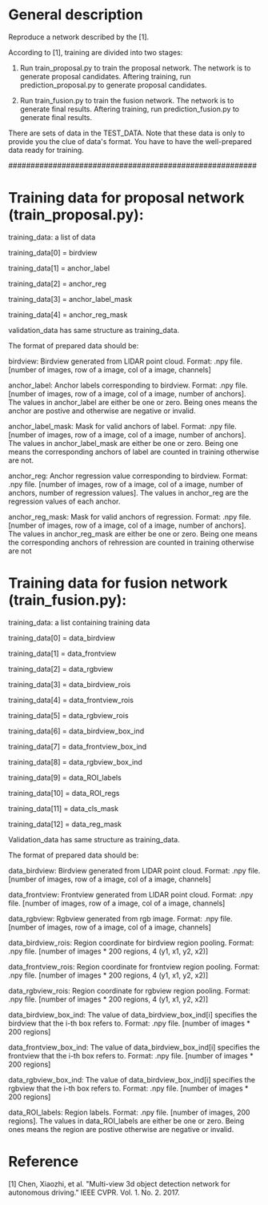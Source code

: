 # General description 
Reproduce a network described by the [1].

According to [1], training are divided into two stages:

1. Run train_proposal.py to train the proposal network.
The network is to generate proposal candidates. Aftering training,
run prediction_proposal.py to generate proposal candidates.

2. Run train_fusion.py to train the fusion network.
The network is to generate final results. Aftering training,
run prediction_fusion.py to generate final results.

There are sets of data in the TEST_DATA. Note that these
data is only to provide you the clue of data's format. You
have to have the well-prepared data ready for training.

######################################################## 

# Training data for proposal network (train_proposal.py):

training_data: a list of  data

training_data[0] = birdview

training_data[1] = anchor_label

training_data[2] = anchor_reg

training_data[3] = anchor_label_mask

training_data[4] = anchor_reg_mask

validation_data has same structure as training_data.

The format of prepared data should be:

birdview: Birdview generated from LIDAR point cloud. Format: .npy file. [number of images, row of a image, col of a image, channels]

anchor_label: Anchor labels corresponding to birdview. Format: .npy file. [number of images, row of a image, col of a image, number of anchors]. The values in anchor_label are either be one or zero. Being ones means the anchor are postive and otherwise are negative or 
invalid.

anchor_label_mask: Mask for valid anchors of label. Format: .npy file. [number of images, row of a image, col of a image, number of anchors]. The values in anchor_label_mask are either be one or zero. Being one means the corresponding anchors of label are counted in training otherwise are not.

anchor_reg: Anchor regression value corresponding to birdview. Format: .npy file. [number of images, row of a image, col of a image, number of anchors, number of regression values]. The values in anchor_reg are the regression values of each anchor.

anchor_reg_mask: Mask for valid anchors of regression. Format: .npy file. [number of images, row of a image, col of a image, number of anchors]. The values in anchor_reg_mask are either be one or zero. Being one means the corresponding anchors of rehression are counted in training otherwise are not

# Training data for fusion network (train_fusion.py):

training_data: a list containing training data

training_data[0] = data_birdview

training_data[1] = data_frontview

training_data[2] = data_rgbview

training_data[3] = data_birdview_rois

training_data[4] = data_frontview_rois

training_data[5] = data_rgbview_rois

training_data[6] = data_birdview_box_ind

training_data[7] = data_frontview_box_ind

training_data[8] = data_rgbview_box_ind

training_data[9] = data_ROI_labels

training_data[10] = data_ROI_regs

training_data[11] = data_cls_mask

training_data[12] = data_reg_mask

Validation_data has same structure as training_data.

The format of prepared data should be:

data_birdview: Birdview generated from LIDAR point cloud. Format: .npy file. [number of images, row of a image, col of a image, channels]

data_frontview: Frontview generated from LIDAR point cloud. Format: .npy file. [number of images, row of a image, col of a image, channels]

data_rgbview: Rgbview generated from rgb image. Format: .npy file. [number of images, row of a image, col of a image, channels]

data_birdview_rois: Region coordinate for birdview region pooling. Format: .npy file. [number of images * 200 regions, 4 (y1, x1, y2, x2)] 

data_frontview_rois: Region coordinate for frontview region pooling. Format: .npy file. [number of images * 200 regions, 4 (y1, x1, y2, x2)] 

data_rgbview_rois: Region coordinate for rgbview region pooling. Format: .npy file. [number of images * 200 regions, 4 (y1, x1, y2, x2)] 

data_birdview_box_ind: The value of data_birdview_box_ind[i] specifies the birdview that the i-th box refers to. Format: .npy file. [number of images * 200 regions] 

data_frontview_box_ind: The value of data_birdview_box_ind[i] specifies the frontview that the i-th box refers to. Format: .npy file. [number of images * 200 regions]  

data_rgbview_box_ind: The value of data_birdview_box_ind[i] specifies the rgbview that the i-th box refers to. Format: .npy file. [number of images * 200 regions]   

data_ROI_labels: Region labels. Format: .npy file. [number of images, 200 regions]. The values in data_ROI_labels are either be one or zero. Being ones means the region are postive otherwise are negative or 
invalid.

# Reference

[1] Chen, Xiaozhi, et al. "Multi-view 3d object detection network for autonomous driving." IEEE CVPR. Vol. 1. No. 2. 2017.
